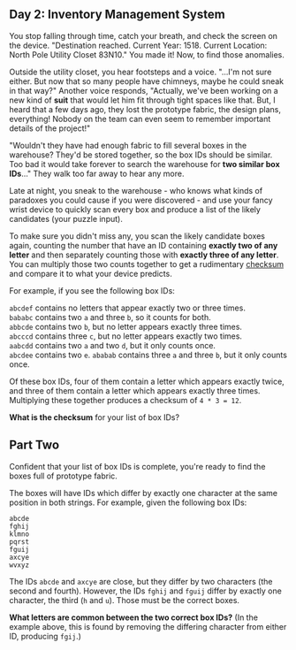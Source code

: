 ## Day 2: Inventory Management System

You stop falling through time, catch your breath, and check the screen on the device.
"Destination reached. Current Year: 1518. Current Location: North Pole Utility Closet 83N10."
You made it! Now, to find those anomalies.

Outside the utility closet, you hear footsteps and a voice.
"...I'm not sure either. But now that so many people have chimneys, maybe he could sneak in that way?"
Another voice responds, "Actually, we've been working on a new kind of **suit** that would let him fit through tight spaces like that.
But, I heard that a few days ago, they lost the prototype fabric, the design plans, everything!
Nobody on the team can even seem to remember important details of the project!"

"Wouldn't they have had enough fabric to fill several boxes in the warehouse?
They'd be stored together, so the box IDs should be similar.
Too bad it would take forever to search the warehouse for **two similar box IDs**..."
They walk too far away to hear any more.

Late at night, you sneak to the warehouse - who knows what kinds of paradoxes you could cause if you were discovered - and use your fancy wrist device to quickly scan every box and produce a list of the likely candidates (your puzzle input).

To make sure you didn't miss any, you scan the likely candidate boxes again, counting the number that have an ID containing **exactly two of any letter** and then separately counting those with **exactly three of any letter**.
You can multiply those two counts together to get a rudimentary [checksum](https://en.wikipedia.org/wiki/Checksum) and compare it to what your device predicts.

For example, if you see the following box IDs:

`abcdef` contains no letters that appear exactly two or three times.  
`bababc` contains two `a` and three `b`, so it counts for both.  
`abbcde` contains two `b`, but no letter appears exactly three times.  
`abcccd` contains three `c`, but no letter appears exactly two times.  
`aabcdd` contains two `a` and two `d`, but it only counts once.  
`abcdee` contains two `e`.
`ababab` contains three `a` and three `b`, but it only counts once.

Of these box IDs, four of them contain a letter which appears exactly twice, and three of them contain a letter which appears exactly three times. Multiplying these together produces a checksum of `4 * 3 = 12`.

**What is the checksum** for your list of box IDs?

## Part Two 

Confident that your list of box IDs is complete, you're ready to find the boxes full of prototype fabric.

The boxes will have IDs which differ by exactly one character at the same position in both strings.
For example, given the following box IDs:

`abcde`  
`fghij`  
`klmno`  
`pqrst`  
`fguij`  
`axcye`  
`wvxyz`  

The IDs `abcde` and `axcye` are close, but they differ by two characters (the second and fourth).
However, the IDs `fghij` and `fguij` differ by exactly one character, the third (`h` and `u`).
Those must be the correct boxes.

**What letters are common between the two correct box IDs?**
(In the example above, this is found by removing the differing character from either ID, producing `fgij`.)